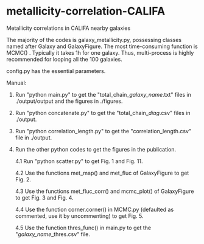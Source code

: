 # metallicity-correlation-CALIFA
Metallicity correlations in CALIFA nearby galaxies

The majority of the codes is galaxy_metallicity.py, possessing classes named after Galaxy and GalaxyFigure. The most time-consuming function is MCMC()
. Typically it takes 1h for one galaxy. Thus, multi-process is highly recommended for looping all the 100 galaxies.

config.py has the essential parameters.

Manual:

1. Run "python main.py" to get the "total_chain_*galaxy_name*.txt" files in ./output/output and the figures in ./figures.

2. Run "python concatenate.py" to get the "total_chain_*diag*.csv" files in ./output.

3. Run "python correlation_length.py" to get the "correlation_length.csv" file in ./output.

4. Run the other python codes to get the figures in the publication.

    4.1 Run "python scatter.py" to get Fig. 1 and Fig. 11.
  
    4.2 Use the functions met_map() and met_fluc of GalaxyFigure to get Fig. 2.
  
    4.3 Use the functions met_fluc_corr() and mcmc_plot() of GalaxyFigure to get Fig. 3 and Fig. 4.
  
    4.4 Use the function corner.corner() in MCMC.py (defaulted as commented, use it by uncommenting) to get Fig. 5.
  
    4.5 Use the function thres_func() in main.py to get the "*galaxy_name*_thres.csv" file.
